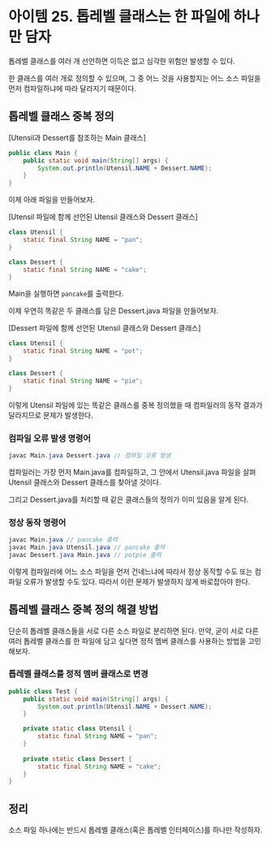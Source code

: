 # 아이템 25. 톱레벨 클래스는 한 파일에 하나만 담자

톱레벨 클래스를 여러 개 선언하면 이득은 없고 심각한 위험만 발생할 수 있다.

한 클래스를 여러 개로 정의할 수 있으며, 그 중 어느 것을 사용할지는 어느 소스 파일을 먼저 컴파일하냐에 따라 달라지기 때문이다.

## 톱레벨 클래스 중복 정의

[Utensil과 Dessert를 참조하는 Main 클래스]

```java
public class Main {
    public static void main(String[] args) {
        System.out.println(Utensil.NAME + Dessert.NAME);
    }
}

```

이제 아래 파일을 만들어보자.

[Utensil 파일에 함께 선언된 Utensil 클래스와 Dessert 클래스]

```java
class Utensil {
    static final String NAME = "pan";
}

class Dessert {
    static final String NAME = "cake";
}
```

Main을 실행하면 `pancake`를 출력한다.

이제 우연히 똑같은 두 클래스를 담은 Dessert.java 파일을 만들어보자.

[Dessert 파일에 함께 선언된 Utensil 클래스와 Dessert 클래스]

```java
class Utensil {
    static final String NAME = "pot";
}

class Dessert {
    static final String NAME = "pie";
}
```

이렇게 Utensil 파일에 있는 똑같은 클래스를 중복 정의했을 때 컴파일러의 동작 결과가 달라지므로 문제가 발생한다.

### 컴파일 오류 발생 명령어

```java
javac Main.java Dessert.java // 컴파일 오류 발생
```

컴파일러는 가장 먼저 Main.java를 컴파일하고, 그 안에서 Utensil.java 파일을 살펴 Utensil 클래스와 Dessert 클래스를 찾아낼 것이다.

그리고 Dessert.java를 처리할 때 같은 클래스들의 정의가 이미 있음을 알게 된다.

### 정상 동작 명령어

```java
javac Main.java // pancake 출력
javac Main.java Utensil.java // pancake 출력
javac Dessert.java Main.java // potpie 출력
```

이렇게 컴파일러에 어느 소스 파일을 먼저 건네느냐에 따라서 정상 동작할 수도 또는 컴파일 오류가 발생할 수도 있다. 따라서 이런 문제가 발생하지 않게 바로잡아야 한다.

## 톱레벨 클래스 중복 정의 해결 방법

단순히 톱레벨 클래스들을 서로 다른 소스 파일로 분리하면 된다. 만약, 굳이 서로 다른 여러 톱레벨 클래스를 한 파일에 담고 싶다면 정적 멤버 클래스를 사용하는 방법을 고민해보자.

### 톱레벨 클래스를 정적 멤버 클래스로 변경

```java
public class Test {
    public static void main(String[] args) {
        System.out.println(Utensil.NAME + Dessert.NAME);
    }

    private static class Utensil {
        static final String NAME = "pan";
    }
    
    private static class Dessert {
        static final String NAME = "cake";
    }
}
```

## 정리

소스 파일 하나에는 반드시 톱레벨 클래스(혹은 톱레벨 인터페이스)를 하나만 작성하자.
